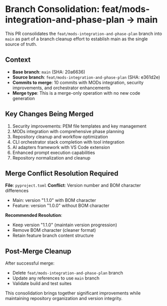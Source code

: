 # Branch Consolidation: feat/mods-integration-and-phase-plan → main

This PR consolidates the `feat/mods-integration-and-phase-plan` branch into `main` as part of a branch cleanup effort to establish main as the single source of truth.

## Context
- **Base branch**: `main` (SHA: 20a6636)
- **Source branch**: `feat/mods-integration-and-phase-plan` (SHA: e361d2e) 
- **Commits to merge**: 10 commits with MODs integration, security improvements, and orchestrator enhancements
- **Merge type**: This is a merge-only operation with no new code generation

## Key Changes Being Merged
1. Security improvements: PEM file templates and key management
2. MODs integration with comprehensive phase planning
3. Repository cleanup and workflow optimization
4. CLI orchestrator stack completion with tool integration
5. AI adapters framework with VS Code extension
6. Enhanced prompt execution capabilities
7. Repository normalization and cleanup

## Merge Conflict Resolution Required
**File**: `pyproject.toml`
**Conflict**: Version number and BOM character differences
- Main: version "1.1.0" with BOM character  
- Feature: version "1.0.0" without BOM character

**Recommended Resolution**: 
- Keep version "1.1.0" (maintain version progression)
- Remove BOM character (cleaner format)
- Retain feature branch content structure

## Post-Merge Cleanup
After successful merge:
- Delete `feat/mods-integration-and-phase-plan` branch
- Update any references to use `main` branch
- Validate build and test suites

This consolidation brings together significant improvements while maintaining repository organization and version integrity.